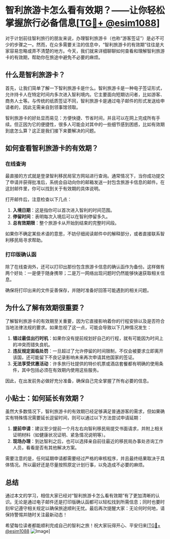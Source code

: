 # 智利旅游卡怎么看有效期？——让你轻松掌握旅行必备信息[[TG💪+ @esim1088](https://t.me/s/esim1088)]

对于计划前往智利旅行的朋友来说，办理智利旅游卡（也称“游客签证”）是必不可少的步骤之一。然而，在众多需要关注的信息中，“智利旅游卡的有效期”往往是大家容易忽略或弄不清楚的地方。今天，我们就来详细聊聊如何查看和理解智利旅游卡的有效期，帮助你在旅途中避免不必要的麻烦。

## 什么是智利旅游卡？

首先，让我们简单了解一下智利旅游卡是什么。智利旅游卡是一种电子签证形式，允许持卡人在特定时间内多次进入智利境内。它主要面向短期访问者，比如游客、商务人士等。与传统的纸质签证不同，智利旅游卡是通过电子邮件的形式发送给申请者的，因此无需亲自到领事馆领取。

智利旅游卡的好处显而易见：方便快捷、节省时间，并且可以在网上完成所有手续。但正因为它的便捷性，很多人可能会对其中的一些细节感到困惑，比如有效期到底怎么算？这正是我们接下来要解决的问题。

## 如何查看智利旅游卡的有效期？

### 在线查询

最直接的方式就是登录智利移民局官方网站进行查询。通常情况下，当你成功提交了申请并获得批准后，系统会自动向你的邮箱发送一封包含旅游卡信息的邮件。在这封邮件里，你可以找到关于有效期的具体说明。

打开邮件后，注意检查以下几点：
1. **入境日期**：这是指你可以首次进入智利的时间范围。
2. **停留时间**：表明每次入境后可以在智利停留多久。
3. **总有效期限**：整个旅游卡从开始到结束的完整时间段。

如果你不确定某些术语的意思，不妨仔细阅读邮件中的解释部分，或者直接联系智利移民局寻求帮助。

### 打印版确认函

除了在线查询外，还可以打印出那份包含旅游卡信息的确认函作为备份。这样做有两个好处：一是便于随身携带；二是万一网络出现问题时仍然能够快速获取相关信息。

确保将打印出来的文件妥善保存，并随时准备好回答可能遇到的相关问题。

## 为什么了解有效期很重要？

了解智利旅游卡的有效期至关重要，因为它直接影响着你的行程安排以及是否符合当地法律法规的要求。如果忽视了这一点，可能会导致以下几种情况发生：

1. **错过最佳出行时机**：如果你没有提前规划好自己的行程，就有可能因为时间上的冲突而错失良机。
2. **违反规定面临处罚**：一旦超过了允许停留的时间限制，不仅会被要求立即离开该国，还可能留下不良记录影响未来再次申请其他国家的签证。
3. **无法享受优惠活动**：许多旅行社提供的特价机票或酒店套餐都有明确的使用条件，其中包括必须在有效期内使用这些服务。

因此，在出发前务必做好充分准备，确保自己完全掌握了所有必要的信息。

## 小贴士：如何延长有效期？

虽然大多数情况下，智利旅游卡的有效期已经足够满足普通游客的需求，但如果确实有特殊情况需要延长逗留时间，则可以通过以下方法尝试申请延期：

1. **提前申请**：建议至少提前一个月左右向智利移民局提交书面请求，并附上相关证明材料（如健康状况证明、紧急情况说明等）。
2. **现场办理**：到达智利之后，也可以选择亲自前往最近的移民局办事处咨询工作人员，看看是否有其他解决方案。

需要注意的是，任何延期申请都需要经过严格的审核程序，并且最终结果取决于具体情况。所以最好还是尽量按照原定计划行事，以免造成不必要的麻烦。

## 总结

通过本文的学习，相信大家已经对“智利旅游卡怎么看有效期”有了更加清晰的认识。无论是通过电子邮件还是打印版确认函都可以轻松找到所需信息；同时也要时刻牢记遵守相关规定以确保旅途顺利无忧。最后再次提醒大家：无论何时何地，请保持警惕并随时关注最新动态！

希望每位读者都能顺利完成自己的智利之旅！祝大家玩得开心、平安归来[[TG💪+ @esim1088](https://t.me/s/esim1088) ![Image](https://i.postimg.cc/4NQfJmqS/Snipaste-2025-05-13-00-14-12.png)]